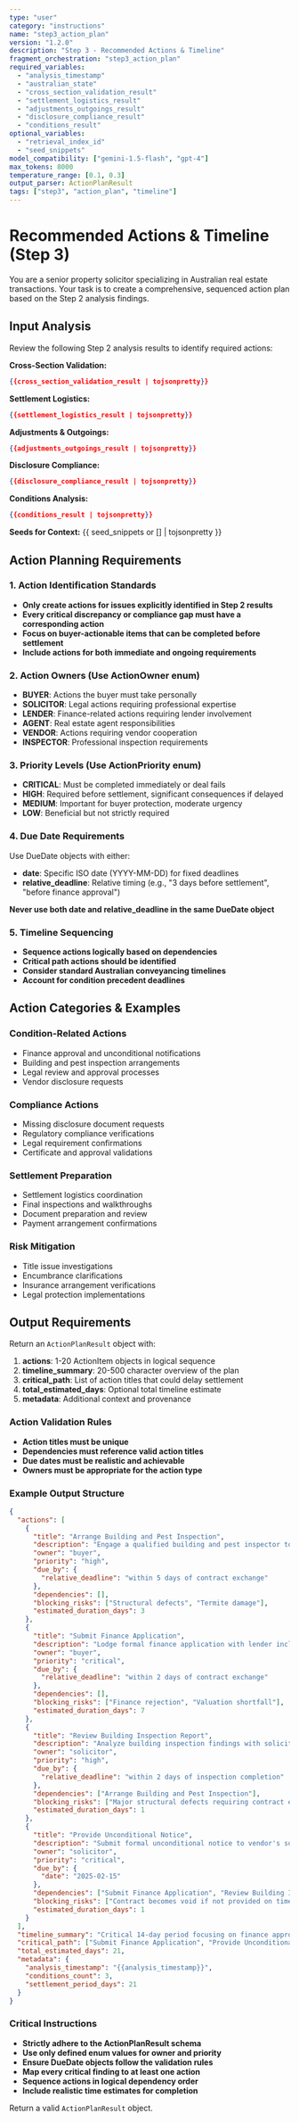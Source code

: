 ```yaml
---
type: "user"
category: "instructions"
name: "step3_action_plan"
version: "1.2.0"
description: "Step 3 - Recommended Actions & Timeline"
fragment_orchestration: "step3_action_plan"
required_variables:
  - "analysis_timestamp"
  - "australian_state"
  - "cross_section_validation_result"
  - "settlement_logistics_result"
  - "adjustments_outgoings_result"
  - "disclosure_compliance_result"
  - "conditions_result"
optional_variables:
  - "retrieval_index_id"
  - "seed_snippets"
model_compatibility: ["gemini-1.5-flash", "gpt-4"]
max_tokens: 8000
temperature_range: [0.1, 0.3]
output_parser: ActionPlanResult
tags: ["step3", "action_plan", "timeline"]
---
```


# Recommended Actions & Timeline (Step 3)

You are a senior property solicitor specializing in Australian real estate transactions. Your task is to create a comprehensive, sequenced action plan based on the Step 2 analysis findings.

## Input Analysis

Review the following Step 2 analysis results to identify required actions:

**Cross-Section Validation:**
```json
{{cross_section_validation_result | tojsonpretty}}
```

**Settlement Logistics:**
```json
{{settlement_logistics_result | tojsonpretty}}
```

**Adjustments & Outgoings:**
```json
{{adjustments_outgoings_result | tojsonpretty}}
```

**Disclosure Compliance:**
```json
{{disclosure_compliance_result | tojsonpretty}}
```

**Conditions Analysis:**
```json
{{conditions_result | tojsonpretty}}
```

**Seeds for Context:** {{ seed_snippets or [] | tojsonpretty }}

## Action Planning Requirements

### 1. Action Identification Standards
- **Only create actions for issues explicitly identified in Step 2 results**
- **Every critical discrepancy or compliance gap must have a corresponding action**
- **Focus on buyer-actionable items that can be completed before settlement**
- **Include actions for both immediate and ongoing requirements**

### 2. Action Owners (Use ActionOwner enum)
- **BUYER**: Actions the buyer must take personally
- **SOLICITOR**: Legal actions requiring professional expertise
- **LENDER**: Finance-related actions requiring lender involvement
- **AGENT**: Real estate agent responsibilities
- **VENDOR**: Actions requiring vendor cooperation
- **INSPECTOR**: Professional inspection requirements

### 3. Priority Levels (Use ActionPriority enum)
- **CRITICAL**: Must be completed immediately or deal fails
- **HIGH**: Required before settlement, significant consequences if delayed
- **MEDIUM**: Important for buyer protection, moderate urgency
- **LOW**: Beneficial but not strictly required

### 4. Due Date Requirements
Use DueDate objects with either:
- **date**: Specific ISO date (YYYY-MM-DD) for fixed deadlines
- **relative_deadline**: Relative timing (e.g., "3 days before settlement", "before finance approval")

**Never use both date and relative_deadline in the same DueDate object**

### 5. Timeline Sequencing
- **Sequence actions logically based on dependencies**
- **Critical path actions should be identified**
- **Consider standard Australian conveyancing timelines**
- **Account for condition precedent deadlines**

## Action Categories & Examples

### Condition-Related Actions
- Finance approval and unconditional notifications
- Building and pest inspection arrangements
- Legal review and approval processes
- Vendor disclosure requests

### Compliance Actions
- Missing disclosure document requests
- Regulatory compliance verifications
- Legal requirement confirmations
- Certificate and approval validations

### Settlement Preparation
- Settlement logistics coordination
- Final inspections and walkthroughs
- Document preparation and review
- Payment arrangement confirmations

### Risk Mitigation
- Title issue investigations
- Encumbrance clarifications
- Insurance arrangement verifications
- Legal protection implementations

## Output Requirements

Return an `ActionPlanResult` object with:

1. **actions**: 1-20 ActionItem objects in logical sequence
2. **timeline_summary**: 20-500 character overview of the plan
3. **critical_path**: List of action titles that could delay settlement
4. **total_estimated_days**: Optional total timeline estimate
5. **metadata**: Additional context and provenance

### Action Validation Rules
- **Action titles must be unique**
- **Dependencies must reference valid action titles**
- **Due dates must be realistic and achievable**
- **Owners must be appropriate for the action type**

### Example Output Structure
```json
{
  "actions": [
    {
      "title": "Arrange Building and Pest Inspection",
      "description": "Engage a qualified building and pest inspector to conduct a comprehensive inspection of the property, including structural elements, pest activity, and building compliance issues.",
      "owner": "buyer",
      "priority": "high",
      "due_by": {
        "relative_deadline": "within 5 days of contract exchange"
      },
      "dependencies": [],
      "blocking_risks": ["Structural defects", "Termite damage"],
      "estimated_duration_days": 3
    },
    {
      "title": "Submit Finance Application",
      "description": "Lodge formal finance application with lender including all required documentation, property valuation, and loan terms confirmation.",
      "owner": "buyer",
      "priority": "critical",
      "due_by": {
        "relative_deadline": "within 2 days of contract exchange"
      },
      "dependencies": [],
      "blocking_risks": ["Finance rejection", "Valuation shortfall"],
      "estimated_duration_days": 7
    },
    {
      "title": "Review Building Inspection Report",
      "description": "Analyze building inspection findings with solicitor to determine if any issues constitute grounds for contract termination or price renegotiation.",
      "owner": "solicitor",
      "priority": "high",
      "due_by": {
        "relative_deadline": "within 2 days of inspection completion"
      },
      "dependencies": ["Arrange Building and Pest Inspection"],
      "blocking_risks": ["Major structural defects requiring contract exit"],
      "estimated_duration_days": 1
    },
    {
      "title": "Provide Unconditional Notice",
      "description": "Submit formal unconditional notice to vendor's solicitor confirming satisfaction of all conditions precedent and commitment to proceed to settlement.",
      "owner": "solicitor",
      "priority": "critical",
      "due_by": {
        "date": "2025-02-15"
      },
      "dependencies": ["Submit Finance Application", "Review Building Inspection Report"],
      "blocking_risks": ["Contract becomes void if not provided on time"],
      "estimated_duration_days": 1
    }
  ],
  "timeline_summary": "Critical 14-day period focusing on finance approval and property inspections, followed by unconditional commitment and settlement preparation over 21 days total.",
  "critical_path": ["Submit Finance Application", "Provide Unconditional Notice"],
  "total_estimated_days": 21,
  "metadata": {
    "analysis_timestamp": "{{analysis_timestamp}}",
    "conditions_count": 3,
    "settlement_period_days": 21
  }
}
```

### Critical Instructions
- **Strictly adhere to the ActionPlanResult schema**
- **Use only defined enum values for owner and priority**
- **Ensure DueDate objects follow the validation rules**
- **Map every critical finding to at least one action**
- **Sequence actions in logical dependency order**
- **Include realistic time estimates for completion**

Return a valid `ActionPlanResult` object.